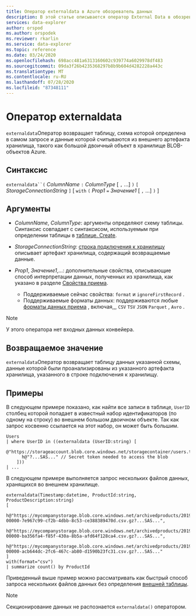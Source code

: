 ```yaml
---
title: Оператор externaldata в Azure обозреватель данных
description: В этой статье описывается оператор External Data в обозреватель данных Azure.
services: data-explorer
author: orspod
ms.author: orspodek
ms.reviewer: rkarlin
ms.service: data-explorer
ms.topic: reference
ms.date: 03/24/2020
ms.openlocfilehash: 698acc481a6313160602c939774a6029978df483
ms.sourcegitcommit: 09da3f26b4235368297b8b9b604d4282228a443c
ms.translationtype: MT
ms.contentlocale: ru-RU
ms.lasthandoff: 07/28/2020
ms.locfileid: "87348111"
---
```

# <a name="externaldata-operator"></a>Оператор externaldata

`externaldata`Оператор возвращает таблицу, схема которой определена в самом запросе и данные которой считываются из внешнего артефакта хранилища, такого как большой двоичный объект в хранилище BLOB-объектов Azure.

## <a name="syntax"></a>Синтаксис

`externaldata``(` *ColumnName* `:` *ColumnType* [ `,` ...] `)` `[` *StorageConnectionString* `]` [ `with` `(` *Prop1* `=` *Значение1* [ `,` ...] `)` ]

## <a name="arguments"></a>Аргументы

* *ColumnName*, *ColumnType*: аргументы определяют схему таблицы.
  Синтаксис совпадает с синтаксисом, используемым при определении таблицы в [таблице. Create](../management/create-table-command.md).

* *StorageConnectionString*: [строка подключения к хранилищу](../api/connection-strings/storage.md) описывает артефакт хранилища, содержащий возвращаемые данные.

* *Prop1*, *Значение1*,...: дополнительные свойства, описывающие способ интерпретации данных, полученных из хранилища, как указано в разделе [Свойства приема](../../ingestion-properties.md).
    * Поддерживаемые сейчас свойства: `format` и `ignoreFirstRecord` .
    * Поддерживаемые форматы данных: поддерживаются любые [форматы данных приема](../../ingestion-supported-formats.md) , включая,,, `CSV` `TSV` `JSON` `Parquet` , `Avro` .

> [!NOTE]
> У этого оператора нет входных данных конвейера.

## <a name="returns"></a>Возвращаемое значение

`externaldata`Оператор возвращает таблицу данных указанной схемы, данные которой были проанализированы из указанного артефакта хранилища, указанного в строке подключения к хранилищу.

## <a name="examples"></a>Примеры

В следующем примере показано, как найти все записи в таблице, `UserID` столбец которой попадает в известный набор идентификаторов (по одному на строку) во внешнем большом двоичном объекте.
Так как запрос косвенно ссылается на этот набор, он может быть большим.

```kusto
Users
| where UserID in ((externaldata (UserID:string) [
    @"https://storageaccount.blob.core.windows.net/storagecontainer/users.txt"
      h@"?...SAS..." // Secret token needed to access the blob
    ]))
| ...
```

В следующем примере выполняется запрос нескольких файлов данных, хранящихся во внешнем хранилище.

```kusto
externaldata(Timestamp:datetime, ProductId:string, ProductDescription:string)
[
  h@"https://mycompanystorage.blob.core.windows.net/archivedproducts/2019/01/01/part-00000-7e967c99-cf2b-4dbb-8c53-ce388389470d.csv.gz?...SAS...",
  h@"https://mycompanystorage.blob.core.windows.net/archivedproducts/2019/01/02/part-00000-ba356fa4-f85f-430a-8b5a-afd64f128ca4.csv.gz?...SAS...",
  h@"https://mycompanystorage.blob.core.windows.net/archivedproducts/2019/01/03/part-00000-acb644dc-2fc6-467c-ab80-d1590b23fc31.csv.gz?...SAS..."
]
with(format="csv")
| summarize count() by ProductId
```

Приведенный выше пример можно рассматривать как быстрый способ запроса нескольких файлов данных без определения [внешней таблицы](schema-entities/externaltables.md).

> [!NOTE]
> Секционирование данных не распознается `externaldata()` оператором.
